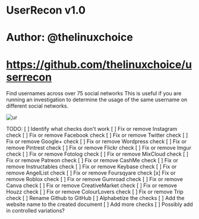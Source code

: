 # UserRecon v1.0
# Author: @thelinuxchoice
# https://github.com/thelinuxchoice/userrecon

Find usernames across over 75 social networks
This is useful if you are running an investigation to determine the usage of the same username on different social networks.

![ur](https://user-images.githubusercontent.com/34893261/43992221-49d40f1c-9d52-11e8-8f58-24ae4aa11dd6.png)

TODO:
[ ] Identify what checks don't work
  [ ] Fix or remove Instagram check
  [ ] Fix or remove Facebook check
  [ ] Fix or remove Twitter check
  [ ] Fix or remove Google+ check
  [ ] Fix or remove Wordpress check
  [ ] Fix or remove Pintrest check
  [ ] Fix or remove Flickr check
  [ ] Fix or remove Imgur check
  [ ] Fix or remove Fotolog check
  [ ] Fix or remove MixCloud check
  [ ] Fix or remove Patreon check
  [ ] Fix or remove CashMe check
  [ ] Fix or remove Instructables check
  [ ] Fix or remove Keybase check
  [ ] Fix or remove AngelList check
  [ ] Fix or remove Foursqyare check
  [x] Fix or remove Roblox check
  [ ] Fix or remove Gumroad check
  [ ] Fix or remove Canva check
  [ ] Fix or remove CreativeMarket check
  [ ] Fix or remove Houzz check
  [ ] Fix or remove ColourLovers check
  [ ] Fix or remove Trip check
[ ] Rename Github to GitHub
[ ] Alphabetize the checks
[ ] Add the website name to the created document
[ ] Add more checks
[ ] Possibly add in controlled variations?
